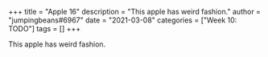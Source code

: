 +++
title = "Apple 16"
description = "This apple has weird fashion."
author = "jumpingbeans#6967"
date = "2021-03-08"
categories = ["Week 10: TODO"]
tags = []
+++

This apple has weird fashion.
